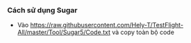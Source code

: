 ### Cách sử dụng Sugar

- Vào https://raw.githubusercontent.com/Hely-T/TestFlight-All/master/Tool/Sugar5/Code.txt và copy toàn bộ code